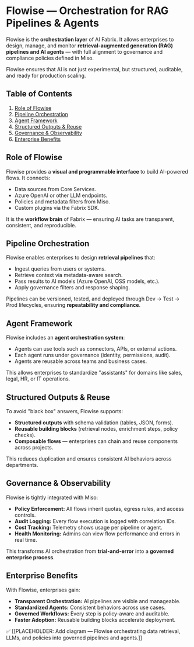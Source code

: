 # Flowise — Orchestration for RAG Pipelines & Agents

Flowise is the **orchestration layer** of AI Fabrix.
It allows enterprises to design, manage, and monitor **retrieval-augmented generation (RAG) pipelines and AI agents** — with full alignment to governance and compliance policies defined in Miso.

Flowise ensures that AI is not just experimental, but structured, auditable, and ready for production scaling.

## Table of Contents

1. [Role of Flowise](#role-of-flowise)
2. [Pipeline Orchestration](#pipeline-orchestration)
3. [Agent Framework](#agent-framework)
4. [Structured Outputs & Reuse](#structured-outputs--reuse)
5. [Governance & Observability](#governance--observability)
6. [Enterprise Benefits](#enterprise-benefits)

## Role of Flowise

Flowise provides a **visual and programmable interface** to build AI-powered flows.
It connects:

- Data sources from Core Services.
- Azure OpenAI or other LLM endpoints.
- Policies and metadata filters from Miso.
- Custom plugins via the Fabrix SDK.

It is the **workflow brain** of Fabrix — ensuring AI tasks are transparent, consistent, and reproducible.

## Pipeline Orchestration

Flowise enables enterprises to design **retrieval pipelines** that:

- Ingest queries from users or systems.
- Retrieve context via metadata-aware search.
- Pass results to AI models (Azure OpenAI, OSS models, etc.).
- Apply governance filters and response shaping.

Pipelines can be versioned, tested, and deployed through Dev → Test → Prod lifecycles, ensuring **repeatability and compliance**.

## Agent Framework

Flowise includes an **agent orchestration system**:

- Agents can use tools such as connectors, APIs, or external actions.
- Each agent runs under governance (identity, permissions, audit).
- Agents are reusable across teams and business cases.

This allows enterprises to standardize "assistants" for domains like sales, legal, HR, or IT operations.

## Structured Outputs & Reuse

To avoid "black box" answers, Flowise supports:

- **Structured outputs** with schema validation (tables, JSON, forms).
- **Reusable building blocks** (retrieval nodes, enrichment steps, policy checks).
- **Composable flows** — enterprises can chain and reuse components across projects.

This reduces duplication and ensures consistent AI behaviors across departments.

## Governance & Observability

Flowise is tightly integrated with Miso:

- **Policy Enforcement:** All flows inherit quotas, egress rules, and access controls.
- **Audit Logging:** Every flow execution is logged with correlation IDs.
- **Cost Tracking:** Telemetry shows usage per pipeline or agent.
- **Health Monitoring:** Admins can view flow performance and errors in real time.

This transforms AI orchestration from **trial-and-error** into a **governed enterprise process**.

## Enterprise Benefits

With Flowise, enterprises gain:

- **Transparent Orchestration:** AI pipelines are visible and manageable.
- **Standardized Agents:** Consistent behaviors across use cases.
- **Governed Workflows:** Every step is policy-aware and auditable.
- **Faster Adoption:** Reusable building blocks accelerate deployment.

✅ [[PLACEHOLDER: Add diagram — Flowise orchestrating data retrieval, LLMs, and policies into governed pipelines and agents.]]
